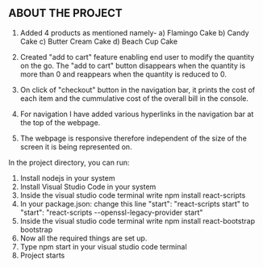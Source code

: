 ## ABOUT THE PROJECT
1.  Added 4 products as mentioned namely- 
    a) Flamingo Cake
    b) Candy Cake
    c) Butter Cream Cake
    d) Beach Cup Cake
  
2.  Created "add to cart" feature enabling end user to modify the quantity on the go. The "add to cart" button disappears when the quantity is more than 0 and reappears when the quantity is reduced to 0.
3.  On click of "checkout" button in the navigation bar, it prints the cost of each item and the cummulative cost of the overall bill in the console.
4.  For navigation I have added various hyperlinks in the navigation bar at the top of the webpage.
5.  The webpage is responsive therefore independent of the size of the screen it is being represented on.



In the project directory, you can run:

1.	Install nodejs in your system
2.	Install Visual Studio Code in your system
3.	Inside the visual studio code terminal write npm install react-scripts
4.	In your package.json: change this line
"start": "react-scripts start"
to
"start": "react-scripts --openssl-legacy-provider start"
5.	Inside the visual studio code terminal write npm install react-bootstrap bootstrap
6.	Now all the required things are set up.
7.	Type npm start in your  visual studio code terminal
8.  Project starts
